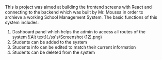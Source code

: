This is project was aimed at building the frontend screens with React and connecting to the backend which was built by Mr. Moussa in order to archieve a working School Management System. The basic functions of this system includes:

1. Dashboard panel which helps the admin to access all routes of the system
![Alt text](./ss's/Screenshot (12).png)
2. Students can be added to the system
3. Students info can be edited to match their current information
3. Students can be deleted from the system
